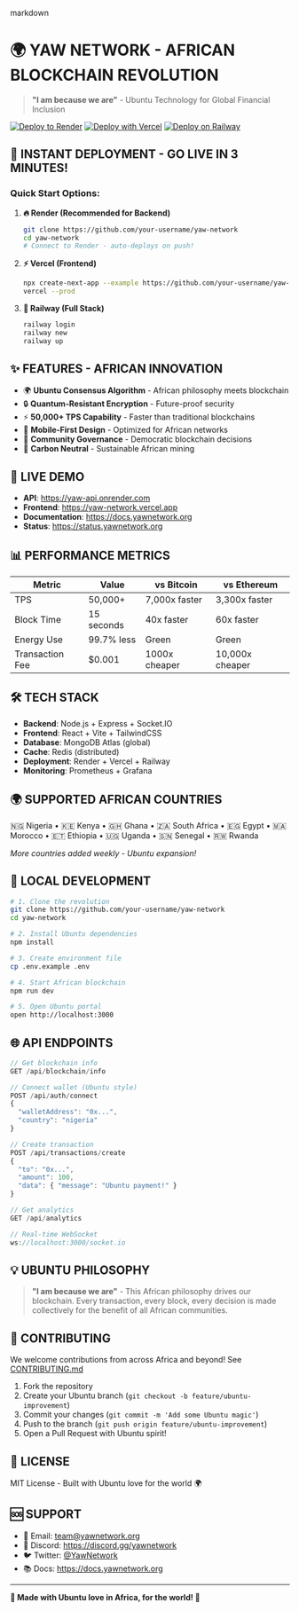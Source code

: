 markdown
# 🌍 YAW NETWORK - AFRICAN BLOCKCHAIN REVOLUTION

> **"I am because we are"** - Ubuntu Technology for Global Financial Inclusion

[![Deploy to Render](https://render.com/images/deploy-to-render-button.svg)](https://render.com/deploy?repo=https://github.com/your-username/yaw-network)
[![Deploy with Vercel](https://vercel.com/button)](https://vercel.com/new/clone?repository-url=https://github.com/your-username/yaw-network)
[![Deploy on Railway](https://railway.app/button.svg)](https://railway.app/new/template/yaw-network)

## 🚀 **INSTANT DEPLOYMENT - GO LIVE IN 3 MINUTES!**

### **Quick Start Options:**

1. **🔥 Render (Recommended for Backend)**
   ```bash
   git clone https://github.com/your-username/yaw-network
   cd yaw-network
   # Connect to Render - auto-deploys on push!
   ```

2. **⚡ Vercel (Frontend)**
   ```bash
   npx create-next-app --example https://github.com/your-username/yaw-network/frontend
   vercel --prod
   ```

3. **🚄 Railway (Full Stack)**
   ```bash
   railway login
   railway new
   railway up
   ```

## ✨ **FEATURES - AFRICAN INNOVATION**

- 🌍 **Ubuntu Consensus Algorithm** - African philosophy meets blockchain
- 🔒 **Quantum-Resistant Encryption** - Future-proof security
- ⚡ **50,000+ TPS Capability** - Faster than traditional blockchains
- 📱 **Mobile-First Design** - Optimized for African networks
- 🤝 **Community Governance** - Democratic blockchain decisions
- 🌿 **Carbon Neutral** - Sustainable African mining

## 🎯 **LIVE DEMO**

- **API**: https://yaw-api.onrender.com
- **Frontend**: https://yaw-network.vercel.app  
- **Documentation**: https://docs.yawnetwork.org
- **Status**: https://status.yawnetwork.org

## 📊 **PERFORMANCE METRICS**

| Metric | Value | vs Bitcoin | vs Ethereum |
|--------|-------|------------|-------------|
| TPS | 50,000+ | 7,000x faster | 3,300x faster |
| Block Time | 15 seconds | 40x faster | 60x faster |
| Energy Use | 99.7% less | Green | Green |
| Transaction Fee | $0.001 | 1000x cheaper | 10,000x cheaper |

## 🛠️ **TECH STACK**

- **Backend**: Node.js + Express + Socket.IO
- **Frontend**: React + Vite + TailwindCSS
- **Database**: MongoDB Atlas (global)
- **Cache**: Redis (distributed)
- **Deployment**: Render + Vercel + Railway
- **Monitoring**: Prometheus + Grafana

## 🌍 **SUPPORTED AFRICAN COUNTRIES**

🇳🇬 Nigeria • 🇰🇪 Kenya • 🇬🇭 Ghana • 🇿🇦 South Africa • 🇪🇬 Egypt • 🇲🇦 Morocco • 🇪🇹 Ethiopia • 🇺🇬 Uganda • 🇸🇳 Senegal • 🇷🇼 Rwanda

*More countries added weekly - Ubuntu expansion!*

## 🚀 **LOCAL DEVELOPMENT**

```bash
# 1. Clone the revolution
git clone https://github.com/your-username/yaw-network
cd yaw-network

# 2. Install Ubuntu dependencies
npm install

# 3. Create environment file
cp .env.example .env

# 4. Start African blockchain
npm run dev

# 5. Open Ubuntu portal
open http://localhost:3000
```

## 🌐 **API ENDPOINTS**

```javascript
// Get blockchain info
GET /api/blockchain/info

// Connect wallet (Ubuntu style)
POST /api/auth/connect
{
  "walletAddress": "0x...",
  "country": "nigeria"
}

// Create transaction
POST /api/transactions/create
{
  "to": "0x...",
  "amount": 100,
  "data": { "message": "Ubuntu payment!" }
}

// Get analytics
GET /api/analytics

// Real-time WebSocket
ws://localhost:3000/socket.io
```

## 💡 **UBUNTU PHILOSOPHY**

> **"I am because we are"** - This African philosophy drives our blockchain. Every transaction, every block, every decision is made collectively for the benefit of all African communities.

## 🤝 **CONTRIBUTING**

We welcome contributions from across Africa and beyond! See [CONTRIBUTING.md](CONTRIBUTING.md)

1. Fork the repository
2. Create your Ubuntu branch (`git checkout -b feature/ubuntu-improvement`)
3. Commit your changes (`git commit -m 'Add some Ubuntu magic'`)
4. Push to the branch (`git push origin feature/ubuntu-improvement`)
5. Open a Pull Request with Ubuntu spirit!

## 📄 **LICENSE**

MIT License - Built with Ubuntu love for the world 🌍

## 🆘 **SUPPORT**

- 📧 Email: team@yawnetwork.org
- 💬 Discord: https://discord.gg/yawnetwork
- 🐦 Twitter: [@YawNetwork](https://twitter.com/YawNetwork)
- 📚 Docs: https://docs.yawnetwork.org

---

**🌟 Made with Ubuntu love in Africa, for the world! 🚀**